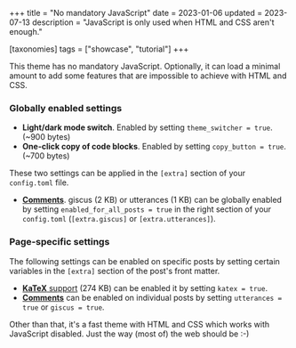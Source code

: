 +++
title = "No mandatory JavaScript"
date = 2023-01-06
updated = 2023-07-13
description = "JavaScript is only used when HTML and CSS aren't enough."

[taxonomies]
tags = ["showcase", "tutorial"]
+++

This theme has no mandatory JavaScript. Optionally, it can load a minimal amount to add some features that are impossible to achieve with HTML and CSS.

### Globally enabled settings

- **Light/dark mode switch**. Enabled by setting `theme_switcher = true`. (~900 bytes)
- **One-click copy of code blocks**. Enabled by setting `copy_button = true`. (~700 bytes)

These two settings can be applied in the `[extra]` section of your `config.toml` file.

- [**Comments**](@/blog/comments.md). giscus (2 KB) or utterances (1 KB) can be globally enabled by setting `enabled_for_all_posts = true` in the right section of your  `config.toml` (`[extra.giscus]` or `[extra.utterances]`).

### Page-specific settings

The following settings can be enabled on specific posts by setting certain variables in the `[extra]` section of the post's front matter.

- [**KaTeX** support](@/blog/markdown.md#katex) (274 KB) can be enabled it by setting `katex = true`.
- [**Comments**](@/blog/comments.md) can be enabled on individual posts by setting `utterances = true` or `giscus = true`.

Other than that, it's a fast theme with HTML and CSS which works with JavaScript disabled. Just the way (most of) the web should be :-)
